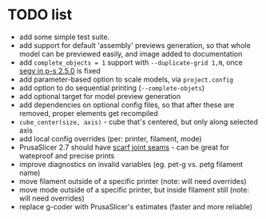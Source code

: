 # TODO list

* add some simple test suite.
* add support for default 'assembly' previews generation, so that whole model can be previewed easily, and image added to documentation
* add `complete_objects = 1` support with `--duplicate-grid 1,N`, once [segv in p-s 2.5.0](https://github.com/prusa3d/PrusaSlicer/issues/9363) is fixed
* add parameter-based option to scale models, via `project.config`
* add option to do sequential printing (`--complete-objets`)
* add optional target for model preview generation
* add dependencies on optional config files, so that after these are removed, proper elements get recompiled
* `cube_center(size, axis)` - cube that's centered, but only along selected axis
* add local config overrides (per: printer, filament, mode)
* PrusaSlicer 2.7 should have [scarf joint seams](https://www.youtube.com/watch?v=vl0FT339jfc) - can be great for wateproof and precise prints
* improve diagnostics on invalid variables (eg. pet-g vs. petg filament name)
* move filament outside of a specific printer (note: will need overrides)
* move mode outside of a specific printer, but inside filament still (note: will need overrides)
* replace g-coder with PrusaSlicer's estimates (faster and more reliable)
